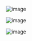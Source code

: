 ![image](https://user-images.githubusercontent.com/70198995/161736397-c2eef0d1-6502-4bcf-bb67-396ea5173652.png)

![image](https://user-images.githubusercontent.com/70198995/161736461-e92e54ce-5249-4693-92e1-902a2df690ac.png)

![image](https://user-images.githubusercontent.com/70198995/161736483-3c628651-0e9b-4c91-97fa-4c726ac8abef.png)
